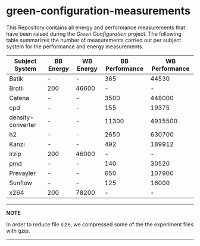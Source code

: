 # green-configuration-measurements

This Repository contains all energy and performance measurements that have been raised during the *Green Configuration* project. The following table summarizes the number of measurements carried out per subject system for the performance and energy measurements.

| Subject System | BB Energy | WB Energy | BB Performance | WB Performance |
|----------------|-----------|-----------|----------------|----------------|
| Batik          | -         | -         | 365            | 44530          |
| Brotli         | 200       | 46600     | -              | -              |
| Catena         | -         | -         | 3500           | 448000         |
| cpd            | -         | -         | 155            | 19375          |
| density-converter | -      | -         | 11300          | 4915500        |
| h2             | -         | -         | 2650           | 630700         |
| Kanzi          | -         | -         | 492            | 189912         |
| lrzip          | 200       | 46000     | -              | -              |
| pmd            | -         | -         | 140            | 30520          |
| Prevayler      | -         | -         | 650            | 107900         |
| Sunflow        | -         | -         | 125            | 16000          |
| x264           | 200       | 78200     | -              | -              |


---
**NOTE**

In order to reduce file size, we compressed some of the the experiment files with gzip.

---
